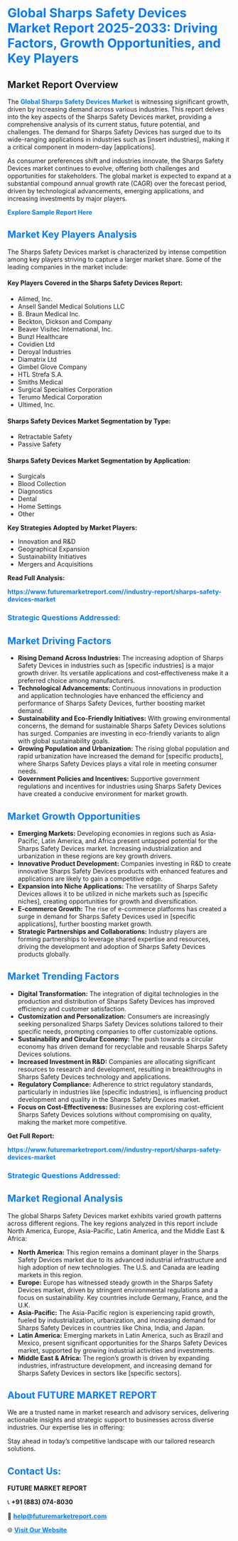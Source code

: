 <h1 style="color: #007BFF;">Global Sharps Safety Devices Market Report 2025-2033: Driving Factors, Growth Opportunities, and Key Players</h1>

<section id="overview">
<h2>Market Report Overview</h2>
<p>The <a href="https://www.futuremarketreport.com//industry-report/sharps-safety-devices-market" style="color: #007BFF; text-decoration: none;"><strong>Global Sharps Safety Devices Market</strong></a> is witnessing significant growth, driven by increasing demand across various industries. This report delves into the key aspects of the Sharps Safety Devices market, providing a comprehensive analysis of its current status, future potential, and challenges. The demand for Sharps Safety Devices has surged due to its wide-ranging applications in industries such as [insert industries], making it a critical component in modern-day [applications].</p>
<p>As consumer preferences shift and industries innovate, the Sharps Safety Devices market continues to evolve, offering both challenges and opportunities for stakeholders. The global market is expected to expand at a substantial compound annual growth rate (CAGR) over the forecast period, driven by technological advancements, emerging applications, and increasing investments by major players.</p>
</section>

<section id="overview">
<p><a href="https://www.futuremarketreport.com//request-sample/reportId=91870" style="color: #007BFF; text-decoration: none;"><strong>Explore Sample Report Here</strong></a></p>
</section>

<section id="key-players">
<h2 style="color: #007BFF;">Market Key Players Analysis</h2>
<p>The Sharps Safety Devices market is characterized by intense competition among key players striving to capture a larger market share. Some of the leading companies in the market include:</p>
<h4>Key Players Covered in the Sharps Safety Devices Report:</h4>
<ul><li>Alimed, Inc.</li><li>Ansell Sandel Medical Solutions LLC</li><li>B. Braun Medical Inc.</li><li>Beckton, Dickson and Company</li><li>Beaver Visitec International, Inc.</li><li>Bunzl Healthcare</li><li>Covidien Ltd</li><li>Deroyal Industries</li><li>Diamatrix Ltd</li><li>Gimbel Glove Company</li><li>HTL Strefa S.A.</li><li>Smiths Medical</li><li>Surgical Specialties Corporation</li><li>Terumo Medical Corporation</li><li>Ultimed, Inc.</li></ul>
<h4>Sharps Safety Devices Market Segmentation by Type:</h4>
<ul><li>Retractable Safety</li><li>Passive Safety</li></ul>

<h4>Sharps Safety Devices Market Segmentation by Application:</h4>
<ul><li>Surgicals</li><li>Blood Collection</li><li>Diagnostics</li><li>Dental</li><li>Home Settings</li><li>Other</li></ul>
<p><strong>Key Strategies Adopted by Market Players:</strong></p>
<ul>
<li>Innovation and R&D</li>
<li>Geographical Expansion</li>
<li>Sustainability Initiatives</li>
<li>Mergers and Acquisitions</li>
</ul>
</section>

<section>
<p><strong>Read Full Analysis: </strong></p><a href="https://www.futuremarketreport.com//industry-report/sharps-safety-devices-market" style="color: #007BFF; text-decoration: none;"><strong>https://www.futuremarketreport.com//industry-report/sharps-safety-devices-market</strong></a>
<h3 style="color: #007BFF;">Strategic Questions Addressed:</h3>
</section>

<section id="driving-factors">
<h2 style="color: #007BFF;">Market Driving Factors</h2>
<ul>
<li><strong>Rising Demand Across Industries:</strong> The increasing adoption of Sharps Safety Devices in industries such as [specific industries] is a major growth driver. Its versatile applications and cost-effectiveness make it a preferred choice among manufacturers.</li>
<li><strong>Technological Advancements:</strong> Continuous innovations in production and application technologies have enhanced the efficiency and performance of Sharps Safety Devices, further boosting market demand.</li>
<li><strong>Sustainability and Eco-Friendly Initiatives:</strong> With growing environmental concerns, the demand for sustainable Sharps Safety Devices solutions has surged. Companies are investing in eco-friendly variants to align with global sustainability goals.</li>
<li><strong>Growing Population and Urbanization:</strong> The rising global population and rapid urbanization have increased the demand for [specific products], where Sharps Safety Devices plays a vital role in meeting consumer needs.</li>
<li><strong>Government Policies and Incentives:</strong> Supportive government regulations and incentives for industries using Sharps Safety Devices have created a conducive environment for market growth.</li>
</ul>
</section>

<section id="growth-opportunities">
<h2 style="color: #007BFF;">Market Growth Opportunities</h2>
<ul>
<li><strong>Emerging Markets:</strong> Developing economies in regions such as Asia-Pacific, Latin America, and Africa present untapped potential for the Sharps Safety Devices market. Increasing industrialization and urbanization in these regions are key growth drivers.</li>
<li><strong>Innovative Product Development:</strong> Companies investing in R&D to create innovative Sharps Safety Devices products with enhanced features and applications are likely to gain a competitive edge.</li>
<li><strong>Expansion into Niche Applications:</strong> The versatility of Sharps Safety Devices allows it to be utilized in niche markets such as [specific niches], creating opportunities for growth and diversification.</li>
<li><strong>E-commerce Growth:</strong> The rise of e-commerce platforms has created a surge in demand for Sharps Safety Devices used in [specific applications], further boosting market growth.</li>
<li><strong>Strategic Partnerships and Collaborations:</strong> Industry players are forming partnerships to leverage shared expertise and resources, driving the development and adoption of Sharps Safety Devices products globally.</li>
</ul>
</section>

<section id="trending-factors">
<h2 style="color: #007BFF;">Market Trending Factors</h2>
<ul>
<li><strong>Digital Transformation:</strong> The integration of digital technologies in the production and distribution of Sharps Safety Devices has improved efficiency and customer satisfaction.</li>
<li><strong>Customization and Personalization:</strong> Consumers are increasingly seeking personalized Sharps Safety Devices solutions tailored to their specific needs, prompting companies to offer customizable options.</li>
<li><strong>Sustainability and Circular Economy:</strong> The push towards a circular economy has driven demand for recyclable and reusable Sharps Safety Devices solutions.</li>
<li><strong>Increased Investment in R&D:</strong> Companies are allocating significant resources to research and development, resulting in breakthroughs in Sharps Safety Devices technology and applications.</li>
<li><strong>Regulatory Compliance:</strong> Adherence to strict regulatory standards, particularly in industries like [specific industries], is influencing product development and quality in the Sharps Safety Devices market.</li>
<li><strong>Focus on Cost-Effectiveness:</strong> Businesses are exploring cost-efficient Sharps Safety Devices solutions without compromising on quality, making the market more competitive.</li>
</ul>
</section>

<section>
<p><strong>Get Full Report: </strong></p><a href="https://www.futuremarketreport.com//industry-report/sharps-safety-devices-market" style="color: #007BFF; text-decoration: none;"><strong>https://www.futuremarketreport.com//industry-report/sharps-safety-devices-market</strong></a>
<h3 style="color: #007BFF;">Strategic Questions Addressed:</h3>
</section>


<section id="regional-analysis">
<h2 style="color: #007BFF;">Market Regional Analysis</h2>
<p>The global Sharps Safety Devices market exhibits varied growth patterns across different regions. The key regions analyzed in this report include North America, Europe, Asia-Pacific, Latin America, and the Middle East & Africa:</p>
<ul>
<li><strong>North America:</strong> This region remains a dominant player in the Sharps Safety Devices market due to its advanced industrial infrastructure and high adoption of new technologies. The U.S. and Canada are leading markets in this region.</li>
<li><strong>Europe:</strong> Europe has witnessed steady growth in the Sharps Safety Devices market, driven by stringent environmental regulations and a focus on sustainability. Key countries include Germany, France, and the U.K.</li>
<li><strong>Asia-Pacific:</strong> The Asia-Pacific region is experiencing rapid growth, fueled by industrialization, urbanization, and increasing demand for Sharps Safety Devices in countries like China, India, and Japan.</li>
<li><strong>Latin America:</strong> Emerging markets in Latin America, such as Brazil and Mexico, present significant opportunities for the Sharps Safety Devices market, supported by growing industrial activities and investments.</li>
<li><strong>Middle East & Africa:</strong> The region’s growth is driven by expanding industries, infrastructure development, and increasing demand for Sharps Safety Devices in sectors like [specific sectors].</li>
</ul>
</section>

<footer>
<h2 style="color: #007BFF;">About FUTURE MARKET REPORT</h2>
<p>We are a trusted name in market research and advisory services, delivering actionable insights and strategic support to businesses across diverse industries. Our expertise lies in offering:</p>

<p>Stay ahead in today’s competitive landscape with our tailored research solutions.</p>

<h2 style="color: #007BFF;">Contact Us:</h2>
<p><strong>FUTURE MARKET REPORT</strong></p>
<p>📞 <strong>+91 (883) 074-8030</strong></p>
<p>📧 <strong><a href="mailto:help@futuremarketreport.com" style="color: #007BFF;">help@futuremarketreport.com</a></strong></p>
<p>🌐 <strong><a href="https://www.futuremarketreport.com/" style="color: #007BFF;">Visit Our Website</a></strong></p>
</footer>
